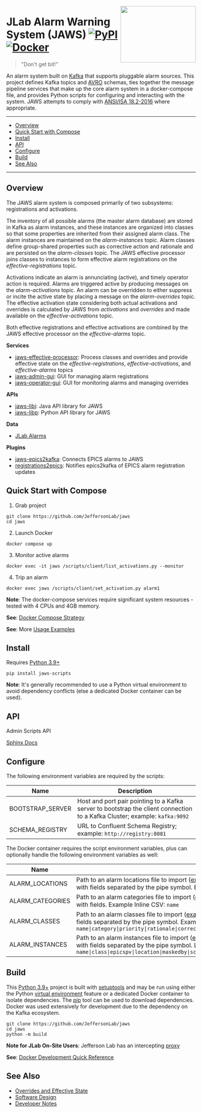 <p>
<a href="#"><img align="right" width="200" height="150" src="https://raw.githubusercontent.com/JeffersonLab/kafka-alarm-system/master/logo.png"/></a>     
</p>


# JLab Alarm Warning System (JAWS) [![PyPI](https://img.shields.io/pypi/v/jaws-scripts)](https://pypi.org/project/jaws-scripts/) [![Docker](https://img.shields.io/docker/v/slominskir/jaws?sort=semver&label=DockerHub)](https://hub.docker.com/r/slominskir/jaws)
> "Don't get bit!"

An alarm system built on [Kafka](https://kafka.apache.org/) that supports pluggable alarm sources.  This project defines Kafka topics and [AVRO](https://avro.apache.org/) schemas, ties together the message pipeline services that make up the core alarm system in a docker-compose file, and provides Python scripts for configuring and interacting with the system.  JAWS attempts to comply with [ANSI/ISA 18.2-2016](https://www.isa.org/products/ansi-isa-18-2-2016-management-of-alarm-systems-for) where appropriate.

---
- [Overview](https://github.com/JeffersonLab/jaws#overview)
- [Quick Start with Compose](https://github.com/JeffersonLab/jaws#quick-start-with-compose)
- [Install](https://github.com/JeffersonLab/jaws#install) 
- [API](https://github.com/JeffersonLab/jaws#api)
- [Configure](https://github.com/JeffersonLab/jaws#configure)
- [Build](https://github.com/JeffersonLab/jaws#build) 
- [See Also](https://github.com/JeffersonLab/jaws#see-also)
---

## Overview
The JAWS alarm system is composed primarily of two subsystems: registrations and activations.  

The inventory of all possible alarms (the master alarm database) are stored in Kafka as alarm instances, and these instances are organized into classes so that some properties are inherited from their assigned alarm class.  The alarm instances are maintained on the _alarm-instances_ topic.  Alarm classes define group-shared properties such as corrective action and rationale and are persisted on the _alarm-classes_ topic.   The JAWS effective processor joins classes to instances to form effective alarm registrations on the _effective-registrations_ topic.   

Activations indicate an alarm is annunciating (active), and timely operator action is required.  Alarms are triggered active by producing messages on the _alarm-activations_ topic.  An alarm can be overridden to either suppress or incite the active state by placing a message on the _alarm-overrides_ topic.  The effective activation state considering both actual activations and overrides is calculated by JAWS from _activations_ and _overrides_ and made available on the _effective-activations_ topic. 

Both effective registrations and effective activations are combined by the JAWS effective processor on the _effective-alarms_ topic.

**Services**
- [jaws-effective-processor](https://github.com/JeffersonLab/jaws-effective-processor): Process classes and overrides and provide effective state on the _effective-registrations_, _effective-activations_, and _effective-alarms_ topics
- [jaws-admin-gui](https://github.com/JeffersonLab/jaws-admin-gui): GUI for managing alarm registrations
- [jaws-operator-gui](https://github.com/JeffersonLab/graphical-alarm-client): GUI for monitoring alarms and managing overrides

**APIs**
- [jaws-libj](https://github.com/JeffersonLab/jaws-libj): Java API library for JAWS
- [jaws-libp](https://github.com/JeffersonLab/jaws-libp): Python API library for JAWS

**Data**
- [JLab Alarms](https://github.com/JeffersonLab/alarms)

**Plugins**
- [jaws-epics2kafka](https://github.com/JeffersonLab/jaws-epics2kafka): Connects EPICS alarms to JAWS
- [registrations2epics](https://github.com/JeffersonLab/registrations2epics): Notifies epics2kafka of EPICS alarm registration updates

## Quick Start with Compose 
1. Grab project
```
git clone https://github.com/JeffersonLab/jaws
cd jaws
```
2. Launch Docker
```
docker compose up
```
3. Monitor active alarms
```
docker exec -it jaws /scripts/client/list_activations.py --monitor
```
4. Trip an alarm  
```
docker exec jaws /scripts/client/set_activation.py alarm1
```
**Note**: The docker-compose services require significant system resources - tested with 4 CPUs and 4GB memory.

**See**: [Docker Compose Strategy](https://gist.github.com/slominskir/a7da801e8259f5974c978f9c3091d52c)

**See**: More [Usage Examples](https://github.com/JeffersonLab/jaws/wiki/Usage-Examples)

## Install
Requires [Python 3.9+](https://www.python.org/)

```
pip install jaws-scripts
```

**Note**: It's generally recommended to use a Python virtual environment to avoid dependency conflicts (else a dedicated Docker container can be used).

## API
Admin Scripts API

[Sphinx Docs](https://jeffersonlab.github.io/jaws/)


## Configure
The following environment variables are required by the scripts:

| Name             | Description                                                                                                                |
|------------------|----------------------------------------------------------------------------------------------------------------------------|
| BOOTSTRAP_SERVER | Host and port pair pointing to a Kafka server to bootstrap the client connection to a Kafka Cluster; example: `kafka:9092` |
| SCHEMA_REGISTRY  | URL to Confluent Schema Registry; example: `http://registry:8081`                                                          |

The Docker container requires the script environment variables, plus can optionally handle the following environment variables as well:

| Name            | Description                                                                                                                                                                                                                                                                                                                                             |
|-----------------|---------------------------------------------------------------------------------------------------------------------------------------------------------------------------------------------------------------------------------------------------------------------------------------------------------------------------------------------------------|
| ALARM_LOCATIONS | Path to an alarm locations file to import ([example file](https://github.com/JeffersonLab/jaws/blob/master/examples/data/locations)), else an https URL to a file, else a comma separated list of location definitions with fields separated by the pipe symbol.  Example Inline CSV: `name\|parent` |
| ALARM_CATEGORIES | Path to an alarm categories file to import ([example file](https://github.com/JeffersonLab/jaws/blob/master/examples/data/categories)), else an https URL to a file, else a comma separated list of catgory definitions with fields.  Example Inline CSV: `name` |
| ALARM_CLASSES   | Path to an alarm classes file to import ([example file](https://github.com/JeffersonLab/jaws/blob/master/examples/data/classes)), else an https URL to a file, else a comma separated list of class definitions with fields separated by the pipe symbol.  Example Inline CSV: `name\|category\|priority\|rationale\|correctiveaction\|pointofcontactusername\|latching\|filterable\|ondelayseconds\|offdelayseconds` |
| ALARM_INSTANCES | Path to an alarm instances file to import ([example file](https://github.com/JeffersonLab/jaws/blob/master/examples/data/instances)), else an https URL to a file, else a comma separated list of instance definitions with fields separated by the pipe symbol.  Leave epicspv field empty for SimpleProducer. Example Inline CSV: `name\|class\|epicspv\|location\|maskedby\|screencommand` |

## Build
This [Python 3.9+](https://www.python.org/) project is built with [setuptools](https://setuptools.pypa.io/en/latest/setuptools.html) and may be run using either the Python [virtual environment](https://docs.python.org/3/tutorial/venv.html) feature or a dedicated Docker container to isolate dependencies.   The [pip](https://pypi.org/project/pip/) tool can be used to download dependencies.  Docker was used extensively for development due to the dependency on the Kafka ecosystem.

```
git clone https://github.com/JeffersonLab/jaws
cd jaws
python -m build
```

**Note for JLab On-Site Users**: Jefferson Lab has an intercepting [proxy](https://gist.github.com/slominskir/92c25a033db93a90184a5994e71d0b78)

**See**: [Docker Development Quick Reference](https://gist.github.com/slominskir/a7da801e8259f5974c978f9c3091d52c#development-quick-reference)

## See Also
 - [Overrides and Effective State](https://github.com/JeffersonLab/jaws/wiki/Overrides-and-Effective-State)
 - [Software Design](https://github.com/JeffersonLab/jaws/wiki/Software-Design)
 - [Developer Notes](https://github.com/JeffersonLab/jaws/wiki/Developer-Notes)

